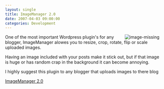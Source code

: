 ```yaml
---
layout: single
title: ImageManager 2.0
date: 2007-04-03 09:00:00
categories: Development
---
```

<img src="/public/uploads/2007/03/image-missing.png" alt="image-missing" align="right" />One of the most important Wordpress plugin's for any blogger, ImageManager alowes you to resize, crop, rotate, flip or scale uploaded images.

Having an image included with your posts make it stick out, but if that image is huge or has random crap in the background it can become annoying.

I highly suggest this plugin to any blogger that uploads images to there blog

<a href="http://www.soderlind.no/archives/2006/01/03/imagemanager-20/">ImageManager 2.0</a>

